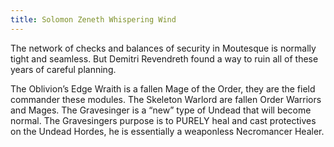```yaml
---
title: Solomon Zeneth Whispering Wind
---
```




The network of checks and balances of security in Moutesque is normally tight and seamless. But Demitri Revendreth found a way to ruin all of these years of careful planning.

The Oblivion’s Edge Wraith is a fallen Mage of the Order, they are the field commander these modules. The Skeleton Warlord are fallen Order Warriors and Mages. The Gravesinger is a “new” type of Undead that will become normal. The Gravesingers purpose is to PURELY heal and cast protectives on the Undead Hordes, he is essentially a weaponless Necromancer Healer. 

